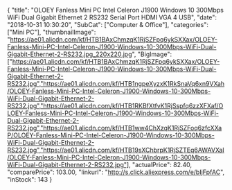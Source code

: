 {
	"title": "OLOEY Fanless Mini PC Intel Celeron J1900 Windows 10 300Mbps WiFi Dual Gigabit Ethernet 2 RS232 Serial Port HDMI VGA 4 USB",
	"date": "2018-10-31 10:30:20",
	"SubCat": ["Computer & Office"],
	"categories": ["Mini PC"],
	"thumbnailImage": "https://ae01.alicdn.com/kf/HTB1BAxChmzqK1RjSZFpq6ykSXXax/OLOEY-Fanless-Mini-PC-Intel-Celeron-J1900-Windows-10-300Mbps-WiFi-Dual-Gigabit-Ethernet-2-RS232.jpg_220x220.jpg",
	"BigImage": ["https://ae01.alicdn.com/kf/HTB1BAxChmzqK1RjSZFpq6ykSXXax/OLOEY-Fanless-Mini-PC-Intel-Celeron-J1900-Windows-10-300Mbps-WiFi-Dual-Gigabit-Ethernet-2-RS232.jpg","https://ae01.alicdn.com/kf/HTB1ngpeXyzxK1RkSnaVq6xn9VXah/OLOEY-Fanless-Mini-PC-Intel-Celeron-J1900-Windows-10-300Mbps-WiFi-Dual-Gigabit-Ethernet-2-RS232.jpg","https://ae01.alicdn.com/kf/HTB1RKBfXtfvK1RjSspfq6zzXFXaf/OLOEY-Fanless-Mini-PC-Intel-Celeron-J1900-Windows-10-300Mbps-WiFi-Dual-Gigabit-Ethernet-2-RS232.jpg","https://ae01.alicdn.com/kf/HTB1ww4ChXzqK1RjSZFoq6zfcXXaP/OLOEY-Fanless-Mini-PC-Intel-Celeron-J1900-Windows-10-300Mbps-WiFi-Dual-Gigabit-Ethernet-2-RS232.jpg","https://ae01.alicdn.com/kf/HTB19sXChbrpK1RjSZTEq6AWAVXaI/OLOEY-Fanless-Mini-PC-Intel-Celeron-J1900-Windows-10-300Mbps-WiFi-Dual-Gigabit-Ethernet-2-RS232.jpg"],
	"actualPrice": 82.40,
	"comparePrice": 103.00,
	"linkurl": "http://s.click.aliexpress.com/e/bIjFpfAC",
	"inStock": 143
}
